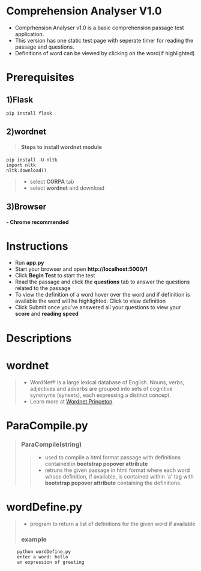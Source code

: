 # Comprehension Analyser V1.0
- Comprhension Analyser v1.0 is a basic comprehension passage test application.
- This version has one static test page with seperate timer for reading the passage and questions.
- Definitions of word can be viewed by clicking on the word(if highlighted)

# Prerequisites
## 1)Flask
    pip install flask
## 2)wordnet
>#### Steps to install wordnet module
    pip install -U nltk
    import nltk 
    nltk.download() 
>* select **CORPA** tab
>* select **wordnet** and download

## 3)Browser
#### - Chrome recommended
# Instructions
- Run **app.py** 
- Start your browser and open **http://localhost:5000/1**
- Click **Begin Test** to start the test
- Read the passage and click the **questions** tab to answer the questions related to the passage
- To view the definition of a word hover over the word and if definition is available the word will he highlighted. Click to view definition
- Click Submit once you've answered all your questions to view your **score** and **reading speed**

# Descriptions
# wordnet
>- WordNet® is a large lexical database of English. Nouns, verbs, adjectives and adverbs are grouped into sets of cognitive synonyms (synsets), each expressing a distinct concept. 
>- Learn more at [Wordnet Princeton](https://wordnet.princeton.edu/)

# ParaCompile.py
>### ParaCompile(string) 
>>* used to compile a html format passage with definitions contained in **bootstrap popover attribute**
>>* retruns the given passage in html format where each word whose definition, if available, is contained within 'a' tag with **bootstrap popover attribute** containing the definitions.

# wordDefine.py
>* program to return a list of definitions for the given word if available
>### example
>
        python wordDefine.py
        enter a word: hello
        an expression of greeting